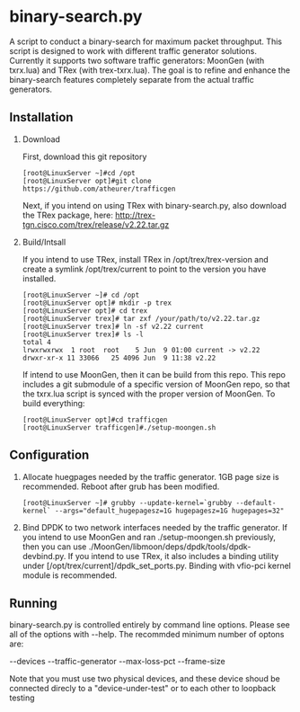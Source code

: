 # binary-search.py
A script to conduct a binary-search for maximum packet throughput.  This script is designed to work with different traffic generator solutions.  Currently it supports two software traffic generators: MoonGen (with txrx.lua) and TRex (with trex-txrx.lua).  The goal is to refine and enhance the binary-search features completely separate from the actual traffic generators.

## Installation
1.  Download

    First, download this git repository
    ```
    [root@LinuxServer ~]#cd /opt
    [root@LinuxServer opt]#git clone https://github.com/atheurer/trafficgen
    ```
    Next, if you intend on using TRex with binary-search.py, also download the TRex package, here: http://trex-tgn.cisco.com/trex/release/v2.22.tar.gz
    
2.  Build/Intsall  

    If you intend to use TRex, install TRex in /opt/trex/trex-version and create a symlink /opt/trex/current to point to the version you have installed.
    
    ```
    [root@LinuxServer ~]# cd /opt
    [root@LinuxServer opt]# mkdir -p trex
    [root@LinuxServer opt]# cd trex
    [root@LinuxServer trex]# tar zxf /your/path/to/v2.22.tar.gz
    [root@LinuxServer trex]# ln -sf v2.22 current
    [root@LinuxServer trex]# ls -l
    total 4
    lrwxrwxrwx  1 root  root    5 Jun  9 01:00 current -> v2.22
    drwxr-xr-x 11 33066   25 4096 Jun  9 11:38 v2.22
    ```

    If intend to use MoonGen, then it can be build from this repo.  This repo includes a git submodule of a specific version of MoonGen repo, so that the txrx.lua script is synced with the proper version of MoonGen.  To build everything:

    ```
    [root@LinuxServer opt]#cd trafficgen
    [root@LinuxServer trafficgen]#./setup-moongen.sh 
    ```
## Configuration

1. Allocate huegpages needed by the traffic generator.  1GB page size is recommended.  Reboot after grub has been modified.
   ```         
   [root@LinuxServer ~]# grubby --update-kernel=`grubby --default-kernel` --args="default_hugepagesz=1G hugepagesz=1G hugepages=32"
   ```

2. Bind DPDK to two network interfaces needed by the traffic generator.  If you intend to use MoonGen and ran ./setup-moongen.sh previously, then you can use ./MoonGen/libmoon/deps/dpdk/tools/dpdk-devbind.py.  If you intend to use TRex, it also includes a binding utility under [/opt/trex/current]/dpdk_set_ports.py.  Binding with vfio-pci kernel module is recommended.
      
## Running
   
   binary-search.py is controlled entirely by command line options.  Please see all of the options with --help.  The recommded minimum number of optons are:
   
   --devices
   --traffic-generator
   --max-loss-pct
   --frame-size
   
   Note that you must use two physical devices, and these device shoud be connected direcly to a "device-under-test" or to each other to loopback testing
